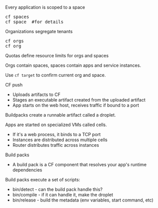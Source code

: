 
Every application is scoped to a space

<pre>
cf spaces
cf space <space name> #for details
</pre>

Organizations segregate tenants

<pre>
cf orgs
cf org <org name>
</pre>

Quotas define resource limits for orgs and spaces

Orgs contain spaces, spaces contain apps and service instances.

Use `cf target` to confirm current org and space.

CF push

* Uploads artifacts to CF
* Stages an executable artifact created from the uploaded artifact
* App starts on the web host, receives traffic if bound to a port

Buildpacks create a runnable artifact called a droplet.

Apps are started on specialized VMs called cells.

* If it's a web process, it binds to a TCP port
* Instances are distributed across multiple cells
* Router distributes traffic across instances

Build packs

* A build pack is a CF component that resolves your app's runtime dependencies

Build packs execute a set of scripts:

* bin/detect - can the build pack handle this?
* bin/compile - if it can handle it, make the droplet
* bin/release - build the metadata (env variables, start command, etc)




